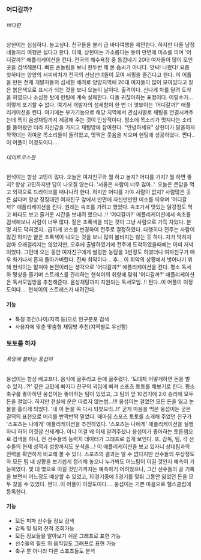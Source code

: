 
### 어디갈까?

###### 바다편
상헌이는 심심하다. 놀고싶다. 친구들을 불러 급 바다여행을 제안한다. 하지만 다들 남정네들끼리 여행은 싫다고 한다. 이때, 상헌이는 가소롭다는 듯이 만면에 미소를 띄며 '어디갈까?' 애플리케이션을 킨다.
전국의 해수욕장 중 동갑네기 20대 여자들이 많이 모인 곳을 검색해본다. 빠른 손놀림을 보니 한두번 해 본 솜씨가 아니다. 앗싸! 나왔다! 요즘 핫하다는 양양의 서피비치가 전국의 선남선녀들이 모여 서핑을 즐긴다고 한다.
이 어플을 만든 천재 개발자들의 섬세한 배려로 양양지역에 20대 여자들이 많이 모여있다고 짙은 붉은색으로 표시가 되는 것을 보니 오늘이 날이다. 출격이다.
신나게 차를 달려 도착을 하였으나 소심한 탓에 헌팅에 계속 실패한다. 다들 귀찮아하는 표정이다. 이럴수가...이렇게 포기할 수 없다. 여기서 개발자의 섬세함이 한 번 더 엿보이는 '어디갈까?' 애플리케이션을 켠다.
여기에는 부가기능으로 해당 지역에서 관심사별로 채팅을 연결시켜주는데 특히 음성채팅까지 제공해 주는 것이 인상적이다. 평소에 목소리가 멋지다는 소리를 들어왔던 터라 자신감을 가지고 채팅방에 참여한다.
"안녕하세요"
상헌이가 말을하자 꺅꺅대는 귀여운 목소리들이 들려왔고, 멋쩍은 웃음을 지으며 헌팅에 성공하였다. 쩐다..이 어플이 이정도이다....

###### 데이트코스편
현석이는 항상 고민이 많다. 오늘은 여자친구와 뭘 하고 놀지? 어디를 가지? 뭘 하면 좋지? 항상 고민하지만 답이 나오질 않는다. '서울은 사람이 너무 많아..'.
오늘은 큰맘을 먹고 외곽으로 드라이브를 떠나나려 한다. 하지만 어디를 가야 사람이 없지? 사람많은 곳은 싫다며 항상 징징대던 여자친구 앞에서 만면에 자신만만한 미소를 띄우며 '어디갈까?' 애플리케이션을 킨다.
원래는 속초를 가려고 했었다. 속초가서 맛있는 닭강정도 먹고 바다도 보고 즐거운 시간을 보내려 했으나..!! '어디갈까?' 애플리케이션에서 속초를 검색해보니 사람이 너무 많다.
짙은 초록색을 띄는 것이 그냥 사람으로 가득 차있다. 분명 차도 막히겠지..
급하게 코스를 변경하여 전주로 결정하였다. 다행히다 전주는 사람이 많긴 하지만 옅은 초록색이 나오는 것을 보니 많이 붐비지는 않는 듯 하다.
차가 막히지 않아 오래걸리지는 않았지만, 오후에 출발하였기에 전주에 도착하였을때에는 이미 저녁이었다.
그런데 오는 동안 여자친구에게 썰렁한 농담을 3번정도 하였더니 여자친구가 매우 화가나서 혼자 돌아가버렸다. 진짜 최악이다...
후... 이 최악의 상황에서 벗어나기 위해 현석이는 밑져야 본전이라는 생각으로 '어디갈까?' 애플리케이션을 켠다.
평소 독서와 명상을 즐기며 스트레스를 관리하는 현석이의 취향에 맞춰 '어디갈까?' 애플리케이션은 독서모임방을 추천해준다.
음성채팅까지 지원되는 독서모임..!! 쩐다..이 어플이 이정도이다.... 현석이의 스트레스가 내려간다.

#### 기능
- 특정 조건(나이/지역 등)으로 인구분포 검색
- 사용자에 맞춘 맞춤형 채팅방 추천(지역별로 우선함)


### 토토를 하자

###### 욕망에 불타는 웅섭이
웅섭이는 항상 배고프다. 음식에 굶주리고 돈에 굶주렸다. '도대체 어떻게하면 돈을 벌 수 있지...?!' 깊은 고민에 빠지다 친구의 꾀임에 빠져 스포츠 토토를 해보기로 한다.
평소 축구를 좋아하던 웅섭이는 좋아하는 팀이 있었고, 그 팀의 앞 10경기에 2:0 승리에 모두 돈을 걸었다.
하지만 현실에 운은 따르지 않는법...!!! 웅섭이는 걸었던 모든 돈을 잃고 눈물을 흘리게 되었다.
'내 이 돈을 꼭 다시 되찾으리..!!'
굳게 마음을 먹은 웅섭이는 굳은 결의의 표현으로 머리를 반짝반짝 밀었다. 때마침 스포츠 토토를 소개해 주었던 친구가 '스포츠는 나에게' 애플리케이션을 추천하였다.
'스포츠는 나에게' 애플리케이션을 실행하니 허허 이것참 신세계다. 아니 이걸 왜 이제 알려주셨나
웅섭이가 좋아하는 토튼햄으로 검색을 하니, 전 선수들의 능력치 데이터가 그래프로 쉽게 보인다. 또, 감독, 팀, 각 선수들의 현재 성적과 성향까지도 분석을...!
이 애플리케이션을 보고 있자니 상대팀과의 전력을 확연하게 비교해 볼 수 있다.
스포츠의 결과는 알 수 없다지만 선수들의 부상정도와 모든 팀 내 상황을 보기쉽게 정리해 놓으니 누가봐도 어느팀이 이길 것인지 예측이 가능하였다.
몇 대 몇으로 이길 것인가까지는 예측하기 어려웠으나, 그간 선수들의 골 기록을 보면서 어느정도 예상할 수 있었고, 10경기중에 5경기를 맞춰 그동안 잃었던 돈을 모두 찾을 수 있었다.
쩐다..이 어플이 이정도이다.... 웅섭이는 기쁜 마음으로 헬스클럽에 등록한다.

#### 기능
- 모든 피파 선수들 정보 검색
- 감독 및 팀의 전적 조회가능
- 모든 정보들을 알아보기 쉬운 그래프로 표현 가능
- 선수들의 필드 위 움직임도 그래프로 표현 가능
- 축구 뿐 아니라 다른 스포츠들도 분석
